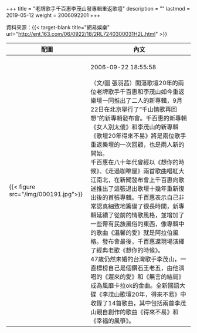 +++
title = "老牌歌手千百惠李茂山發專輯重返歌壇"
description = ""
lastmod = 2019-05-12
weight = 2006092201
+++

資料來源：{{< target-blank title="網易娛樂" url="http://ent.163.com/06/0922/18/2RL7240300031H2L.html" >}}

配圖  | 內文 
--------------|-------
{{< figure src="/img/000191.jpg">}}|<br>2006-09-22 18:55:58<br><br>（文/圖 張羽茜）闖蕩歌壇20年的兩位老牌歌手千百惠和李茂山如今重返樂壇一同推出了二人的新專輯，9月22日在北京舉行了“千山情歌再回想”的新專輯發布會。千百惠的新專輯《女人別太傻》和李茂山的新專輯《歌壇20年得來不易》將是兩位歌手重返樂壇的一次回顧，也是兩人新的開始。<br>千百惠在八十年代曾經以《想你的時候》、《走過咖啡屋》兩首歌曲唱紅大江南北，在新聞發布會上千百惠向歌迷推出了這張退出歌壇十幾年重新復出後的首張專輯。千百惠表示自己非常認真細致地籌備了很長時間，新專輯延續了從前的情歌風格，並增加了一些帶有民族風俗的東西，像專輯中的歌曲《溫馨的愛》就是阿拉伯風格。發布會最後，千百惠還現場演繹了經典老歌《想你的時候》。<br>47歲仍然未婚的台灣歌手李茂山，一直標榜自己是個鑽石王老五，由他演唱的《遲來的愛》和《無言的結局》成為風靡卡拉ok的金曲。全新國語大碟《李茂山歌壇20年，得來不易》中收錄了14首歌曲，其中包括兩首李茂山親自創作的歌曲《得來不易》和《幸福的風箏》。



